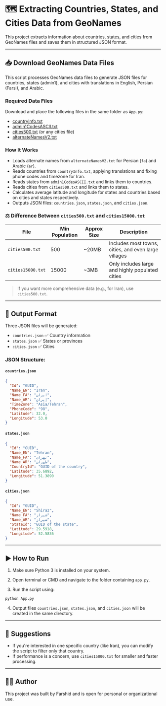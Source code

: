 # 🗺️ Extracting Countries, States, and Cities Data from GeoNames

This project extracts information about countries, states, and cities from GeoNames files and saves them in structured JSON format.

---

## 📥 Download GeoNames Data Files

This script processes GeoNames data files to generate JSON files for countries, states (admin1), and cities with translations in English, Persian (Farsi), and Arabic.

### Required Data Files

Download and place the following files in the same folder as `App.py`:

- [countryInfo.txt](http://download.geonames.org/export/dump/countryInfo.txt)
- [admin1CodesASCII.txt](http://download.geonames.org/export/dump/admin1CodesASCII.txt)
- [cities500.txt](http://download.geonames.org/export/dump/cities500.zip) (or any cities file)
- [alternateNamesV2.txt](http://download.geonames.org/export/dump/alternateNamesV2.zip)

### How It Works

- Loads alternate names from `alternateNamesV2.txt` for Persian (`fa`) and Arabic (`ar`).
- Reads countries from `countryInfo.txt`, applying translations and fixing phone codes and timezone for Iran.
- Reads states from `admin1CodesASCII.txt` and links them to countries.
- Reads cities from `cities500.txt` and links them to states.
- Calculates average latitude and longitude for states and countries based on cities and states respectively.
- Outputs JSON files: `countries.json`, `states.json`, and `cities.json`.




### ⚖️ Difference Between `cities500.txt` and `cities15000.txt`

| File               | Min Population | Approx Size | Description |
|--------------------|----------------|-------------|-------------|
| `cities500.txt`    | 500            | ~20MB       | Includes most towns, cities, and even large villages |
| `cities15000.txt`  | 15000          | ~3MB        | Only includes large and highly populated cities |

> If you want more comprehensive data (e.g., for Iran), use `cities500.txt`.

---

## 🧾 Output Format

Three JSON files will be generated:

- `countries.json` ✅ Country information
- `states.json` ✅ States or provinces
- `cities.json` ✅ Cities

### JSON Structure:

#### `countries.json`
```json
{
  "Id": "GUID",
  "Name_EN": "Iran",
  "Name_FA": "ایران",
  "Name_AR": "إيران",
  "TimeZone": "Asia/Tehran",
  "PhoneCode": "98",
  "Latitude": 32.0,
  "Longitude": 53.0
}
```

#### `states.json`
```json
{
  "Id": "GUID",
  "Name_EN": "Tehran",
  "Name_FA": "تهران",
  "Name_AR": "طهران",
  "CountryId": "GUID of the country",
  "Latitude": 35.6892,
  "Longitude": 51.3890
}
```

#### `cities.json`
```json
{
  "Id": "GUID",
  "Name_EN": "Shiraz",
  "Name_FA": "شیراز",
  "Name_AR": "شيراز",
  "StateId": "GUID of the state",
  "Latitude": 29.5918,
  "Longitude": 52.5836
}
```

---

## ▶️ How to Run

1. Make sure Python 3 is installed on your system.

2. Open terminal or CMD and navigate to the folder containing `app.py`.

3. Run the script using:

```bash
python App.py
```

4. Output files `countries.json`, `states.json`, and `cities.json` will be created in the same directory.

---

## 💬 Suggestions

- If you're interested in one specific country (like Iran), you can modify the script to filter only that country.
- If performance is a concern, use `cities15000.txt` for smaller and faster processing.

---

## 🧑‍💻 Author

This project was built by Farshid and is open for personal or organizational use.